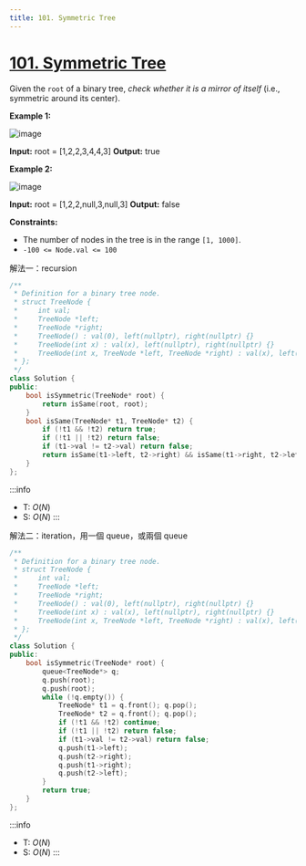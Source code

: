 ```yaml
---
title: 101. Symmetric Tree
---
```


# [101\. Symmetric Tree](https://leetcode.com/problems/symmetric-tree/)

Given the `root` of a binary tree, _check whether it is a mirror of itself_ (i.e., symmetric around its center).

**Example 1:**

![image](https://assets.leetcode.com/uploads/2021/02/19/symtree1.jpg)

**Input:** root = \[1,2,2,3,4,4,3\]
**Output:** true

**Example 2:**

![image](https://assets.leetcode.com/uploads/2021/02/19/symtree2.jpg)

**Input:** root = \[1,2,2,null,3,null,3\]
**Output:** false

**Constraints:**

- The number of nodes in the tree is in the range `[1, 1000]`.
- `-100 <= Node.val <= 100`

解法一：recursion

```cpp
/**
 * Definition for a binary tree node.
 * struct TreeNode {
 *     int val;
 *     TreeNode *left;
 *     TreeNode *right;
 *     TreeNode() : val(0), left(nullptr), right(nullptr) {}
 *     TreeNode(int x) : val(x), left(nullptr), right(nullptr) {}
 *     TreeNode(int x, TreeNode *left, TreeNode *right) : val(x), left(left), right(right) {}
 * };
 */
class Solution {
public:
    bool isSymmetric(TreeNode* root) {
        return isSame(root, root);
    }
    bool isSame(TreeNode* t1, TreeNode* t2) {
        if (!t1 && !t2) return true;
        if (!t1 || !t2) return false;
        if (t1->val != t2->val) return false;
        return isSame(t1->left, t2->right) && isSame(t1->right, t2->left);
    }
};
```

:::info
- T: $O(N)$
- S: $O(N)$
:::

解法二：iteration，用一個 queue，或兩個 queue

```cpp
/**
 * Definition for a binary tree node.
 * struct TreeNode {
 *     int val;
 *     TreeNode *left;
 *     TreeNode *right;
 *     TreeNode() : val(0), left(nullptr), right(nullptr) {}
 *     TreeNode(int x) : val(x), left(nullptr), right(nullptr) {}
 *     TreeNode(int x, TreeNode *left, TreeNode *right) : val(x), left(left), right(right) {}
 * };
 */
class Solution {
public:
    bool isSymmetric(TreeNode* root) {
        queue<TreeNode*> q;
        q.push(root);
        q.push(root);
        while (!q.empty()) {
            TreeNode* t1 = q.front(); q.pop();
            TreeNode* t2 = q.front(); q.pop();
            if (!t1 && !t2) continue;
            if (!t1 || !t2) return false;
            if (t1->val != t2->val) return false;
            q.push(t1->left);
            q.push(t2->right);
            q.push(t1->right);
            q.push(t2->left);
        }
        return true;
    }
};
```

:::info
- T: $O(N)$
- S: $O(N)$
:::
